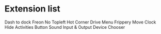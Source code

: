 # Extension list

Dash to dock
Freon
No Topleft Hot Corner
Drive Menu
Frippery Move Clock
Hide Activities Button
Sound Input & Output Device Chooser
